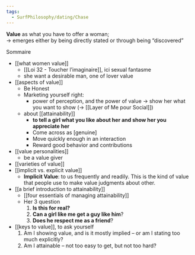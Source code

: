 ```yaml
---
tags:
  - SurfPhilosophy/dating/Chase
---
```

**Value** as what you have to offer a woman;  
-> emerges either by being directly stated or through being “discovered”


Sommaire
- [[what women value]]
	- [[Loi 32 - Toucher l’imaginaire]], ici sexual fantasme
	-  she want a desirable man, one of lover value
- [[aspects of value]]
	- Be Honest
	- Marketing yourself right:
		- power of perception, and the power of value -> show her what you want to show (-> [[Layer of Me pour Social]])
	- about [[attainability]]
		- **to tell a girl what you like about her and show her you appreciate her**
		- Come across as [genuine]
		- Move quickly enough in an interaction
		- Reward good behavior and contributions
- [[value personalities]]
	- be a value giver
- [[varieties of value]]
- [[implicit vs. explicit value]]
	- **Implicit Value**: to us frequently and readily. This is the kind of value that people use to make value judgments about other.
- [[a brief introduction to attainability]]
	- [[four essentials of managing attainability]]
	- Her 3 question
		1. **Is this for real?**
		2. **Can a girl like me get a guy like him**?
		3. **Does he respect me as a friend**?
- [[keys to value]], to ask yourself
	1. Am I showing value, and is it mostly implied – or am I stating too much explicitly?
	2. Am I attainable – not too easy to get, but not too hard?
